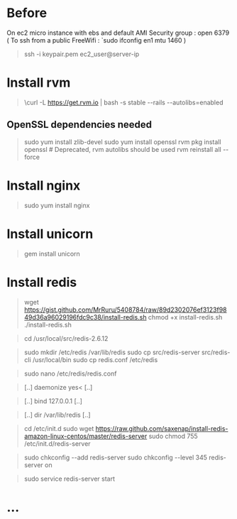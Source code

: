 # Before
On ec2 micro instance with ebs and default AMI
Security group : open 6379
( To ssh from a public FreeWifi : `sudo ifconfig en1 mtu 1460 )
> ssh -i keypair.pem ec2_user@server-ip

# Install rvm
> \curl -L https://get.rvm.io | bash -s stable --rails --autolibs=enabled

## OpenSSL dependencies needed
> sudo yum install zlib-devel
> sudo yum install openssl
> rvm pkg install openssl # Deprecated, rvm autolibs should be used
> rvm reinstall all --force

<!-- http://multiplethreads.wordpress.com/2013/02/23/setting-up-rails-nginx-thin-amazon-ec2-capistrano/ -->

<!-- http://velenux.wordpress.com/2012/01/10/running-sinatra-and-other-rack-apps-on-nginx-unicorn/ -->

<!-- https://gist.github.com/wlangstroth/3740923 -->

<!-- http://stevenwilliamalexander.wordpress.com/2012/08/09/linux-setup-rubysinatraunicornnginx-server-97339/ -->

# Install nginx
> sudo yum install nginx

# Install unicorn
> gem install unicorn

# Install redis
<!-- https://gist.github.com/MrRuru/5408784 -->
> wget https://gist.github.com/MrRuru/5408784/raw/89d2302076ef3123f9849d36a96029196fdc9c38/install-redis.sh
> chmod +x install-redis.sh
> ./install-redis.sh

> cd /usr/local/src/redis-2.6.12

> sudo mkdir /etc/redis /var/lib/redis
> sudo cp src/redis-server src/redis-cli /usr/local/bin
> sudo cp redis.conf /etc/redis

> sudo nano /etc/redis/redis.conf

> [..]
> daemonize yes<
> [..]

> [..]
> bind 127.0.0.1
> [..]

> [..]
> dir /var/lib/redis
> [..]

> cd /etc/init.d
> sudo wget https://raw.github.com/saxenap/install-redis-amazon-linux-centos/master/redis-server
> sudo chmod 755 /etc/init.d/redis-server

> sudo chkconfig --add redis-server
> sudo chkconfig --level 345 redis-server on

> sudo service redis-server start

# ...